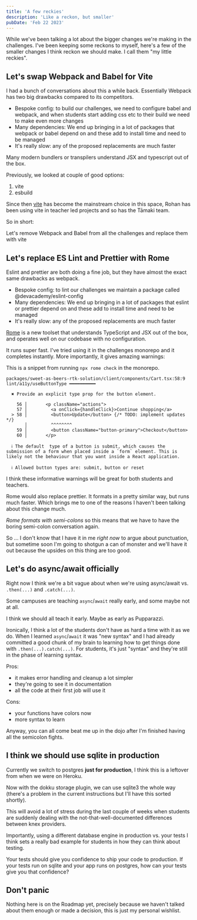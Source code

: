 ```yaml
---
title: 'A few reckies'
description: 'Like a reckon, but smaller'
pubDate: 'Feb 22 2023'
---
```


While we've been talking a lot about the bigger changes we're making in the challenges. I've been keeping some reckons to myself, here's a few of the smaller changes I think reckon we should make. I call them "my little reckies".

## Let's swap Webpack and Babel for Vite

I had a bunch of conversations about this a while back. Essentially Webpack has two big drawbacks compared to its competitors.

- Bespoke config: to build our challenges, we need to configure babel and webpack, and when students start adding css etc to their build we need to make even more changes
- Many dependencies: We end up bringing in a lot of packages that webpack or babel depend on and these add to install time and need to be managed
- It's really slow: any of the proposed replacements are much faster

Many modern bundlers or transpilers understand JSX and typescript out of the box.

Previously, we looked at couple of good options:

1. vite
2. esbuild

Since then [vite](https://vitejs.dev/) has become the mainstream choice in this space, Rohan has been using vite in teacher led projects and so has the Tāmaki team.

So in short:

Let's remove Webpack and Babel from all the challenges and replace them with vite

## Let's replace ES Lint and Prettier with Rome

Eslint and prettier are both doing a fine job, but they have almost the exact same drawbacks as webpack.

- Bespoke config: to lint our challenges we maintain a package called @devacademy/eslint-config
- Many dependencies: We end up bringing in a lot of packages that eslint or prettier depend on and these add to install time and need to be managed
- It's really slow: any of the proposed replacements are much faster

[Rome](https://rome.tools/) is a new toolset that understands TypeScript and JSX out of the box, and operates well on our codebase with no configuration.

It runs super fast. I've tried using it in the challenges monorepo and it completes instantly. More importantly, it gives amazing warnings:

This is a snippet from running `npx rome check` in the monorepo.

```
packages/sweet-as-beers-rtk-solution/client/components/Cart.tsx:58:9 lint/a11y/useButtonType ━━━━━━━━━━

  ✖ Provide an explicit type prop for the button element.

    56 │       <p className="actions">
    57 │         <a onClick={handleClick}>Continue shopping</a>
  > 58 │         <button>Update</button> {/* TODO: implement updates */}
       │         ^^^^^^^^
    59 │         <button className="button-primary">Checkout</button>
    60 │       </p>

  ℹ The default  type of a button is submit, which causes the submission of a form when placed inside a `form` element. This is likely not the behaviour that you want inside a React application.

  ℹ Allowed button types are: submit, button or reset
```

I think these informative warnings will be great for both students and teachers.

Rome would also replace prettier. It formats in a pretty similar way, but runs much faster. Which brings me to one of the reasons I haven't been talking about this change much.

_Rome formats with semi-colons_ so this means that we have to have the boring semi-colon conversation again.

So ... I don't know that I have it in me _right now_ to argue about punctuation, but sometime soon I'm going to shotgun a can of monster and we'll have it out because the upsides on this thing are too good.

## Let's do async/await officially

Right now I think we're a bit vague about when we're using async/await vs. `.then(...)` and `.catch(...)`.

Some campuses are teaching `async`/`await` really early, and some maybe not at all.

I think we should all teach it early. Maybe as early as Pupparazzi.

Ironically, I think a lot of the students don't have as hard a time with it as we do. When I learned `async`/`await` it was "new syntax" and I had already committed a good chunk of my brain to learning how to get things done with `.then(...).catch(...)`. For students, it's just "syntax" and they're still in the phase of learning syntax.

Pros:

- it makes error handling and cleanup a lot simpler
- they're going to see it in documentation
- all the code at their first job will use it

Cons:

- your functions have colors now
- more syntax to learn

Anyway, you can all come beat me up in the dojo after I'm finished having all the semicolon fights.

## I think we should use sqlite in production

Currently we switch to postgres **just for production**, I think this is a leftover from when we were on Heroku.

Now with the dokku storage plugin, we can use sqlite3 the whole way (there's a problem in the current instructions but I'll have this sorted shortly).

This will avoid a lot of stress during the last couple of weeks when students are suddenly dealing with the not-that-well-documented differences between knex providers.

Importantly, using a different database engine in production vs. your tests I think sets a really bad example for students in how they can think about testing.

Your tests should give you confidence to ship your code to production. If your tests run on sqlite and your app runs on postgres, how can your tests give you that confidence?

## Don't panic

Nothing here is on the Roadmap yet, precisely because we haven't talked about them enough or made a decision, this is just my personal wishlist.
